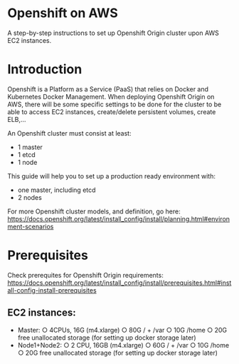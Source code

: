 # Openshift on AWS
A step-by-step instructions to set up Openshift Origin cluster upon AWS EC2 instances.

# Introduction
Openshift is a Platform as a Service (PaaS) that relies on Docker and Kubernetes Docker Management. When deploying Openshift Origin on AWS, there will be some specific settings to be done for the cluster to be able to access EC2 instances, create/delete persistent volumes, create ELB,...

An Openshift cluster must consist at least:
- 1 master
- 1 etcd
- 1 node

This guide will help you to set up a production ready environment with:
- one master, including etcd
- 2 nodes

For more Openshift cluster models, and definition, go here: https://docs.openshift.org/latest/install_config/install/planning.html#environment-scenarios

# Prerequisites
Check prerequites for Openshift Origin requirements: https://docs.openshift.org/latest/install_config/install/prerequisites.html#install-config-install-prerequisites

## EC2 instances:
- Master: 
		○ 4CPUs, 16G (m4.xlarge)
		○ 80G / + /var
		○ 10G /home
		○ 20G free unallocated storage (for setting up docker storage later)
- Node1+Node2:
 		○ 2 CPU, 16GB (m4.xlarge)
		○ 60G / + /var
		○ 10G /home
		○ 20G free unallocated storage (for setting up docker storage later)
		
